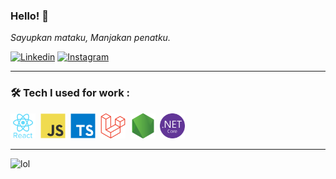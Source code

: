 ### Hello! 🦆

_Sayupkan mataku, Manjakan penatku._

[![Linkedin](https://img.shields.io/badge/-neville-blue?style=flat-square&labelColor=gray&logo=Linkedin&logoColor=white&link=https://www.linkedin.com/in/neville-cornelius/)](https://www.linkedin.com/in/neville-cornelius/)
[![Instagram](https://img.shields.io/badge/-@nipengg-purple?style=flat-square&labelColor=gray&logo=instagram&logoColor=white&link=https://www.instagram.com/nipengg/)](https://www.instagram.com/nipengg/)
<img src="https://komarev.com/ghpvc/?username=nipengg&style=flat-square&color=blue" alt=""/>

---

### :hammer_and_wrench: Tech I used for work :
<div>
  <img src="https://github.com/devicons/devicon/blob/master/icons/react/react-original-wordmark.svg" title="React" alt="React" width="40" height="40"/>&nbsp;
  <!--   <img src="https://github.com/devicons/devicon/blob/master/icons/flutter/flutter-original.svg" title="Flutter" alt="Flutter" width="40" height="40"/>&nbsp; -->
  <img src="https://github.com/devicons/devicon/blob/master/icons/javascript/javascript-original.svg" title="honestly i hate this language" alt="Javascript" width="40" height="40"/>&nbsp;
  <img src="https://github.com/devicons/devicon/blob/master/icons/typescript/typescript-original.svg" title="Typescript" alt="Typescript" width="40" height="40"/>&nbsp;
  <!--   <img src="https://github.com/devicons/devicon/blob/master/icons/firebase/firebase-plain-wordmark.svg" title="Firebase" alt="Firebase" width="40" height="40"/>&nbsp; -->
  <img src="https://github.com/devicons/devicon/blob/master/icons/laravel/laravel-original.svg" title="Laravel" alt="Laravel" width="40" height="40"/>&nbsp;
  <!--   <img src="https://github.com/devicons/devicon/blob/master/icons/vuejs/vuejs-original.svg" title="Vue" alt="Vue" width="40" height="40"/>&nbsp; -->
  <img src="https://github.com/devicons/devicon/blob/master/icons/nodejs/nodejs-original.svg" title="NodeJS" alt="NodeJS" width="40" height="40"/>&nbsp;
  <!--   <img src="https://github.com/devicons/devicon/blob/master/icons/php/php-original.svg" title="PHP" alt="PHP" width="40" height="40"/>&nbsp; -->
  <img src="https://github.com/devicons/devicon/blob/master/icons/dotnetcore/dotnetcore-original.svg" title=".Net Core" alt=".Net Core" width="40" height="40"/>&nbsp;
</div>

---

<img src="https://github.com/cat-milk/Anime-Girls-Holding-Programming-Books/blob/master/Javascript/Mai_Sakurajima_Holding_Eloquent_Javascript.png" title="lol" alt="lol"/>
